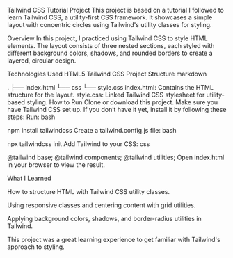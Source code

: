 Tailwind CSS Tutorial Project
This project is based on a tutorial I followed to learn Tailwind CSS, a utility-first CSS framework. It showcases a simple layout with concentric circles using Tailwind's utility classes for styling.

Overview
In this project, I practiced using Tailwind CSS to style HTML elements. The layout consists of three nested sections, each styled with different background colors, shadows, and rounded borders to create a layered, circular design.

Technologies Used
HTML5
Tailwind CSS
Project Structure
markdown

.
├── index.html
└── css
    └── style.css
index.html: Contains the HTML structure for the layout.
style.css: Linked Tailwind CSS stylesheet for utility-based styling.
How to Run
Clone or download this project.
Make sure you have Tailwind CSS set up. If you don’t have it yet, install it by following these steps:
Run:
bash

npm install tailwindcss
Create a tailwind.config.js file:
bash

npx tailwindcss init
Add Tailwind to your CSS:
css

@tailwind base;
@tailwind components;
@tailwind utilities;
Open index.html in your browser to view the result.

What I Learned

How to structure HTML with Tailwind CSS utility classes.

Using responsive classes and centering content with grid utilities.

Applying background colors, shadows, and border-radius utilities in Tailwind.

This project was a great learning experience to get familiar with Tailwind's approach to styling.
